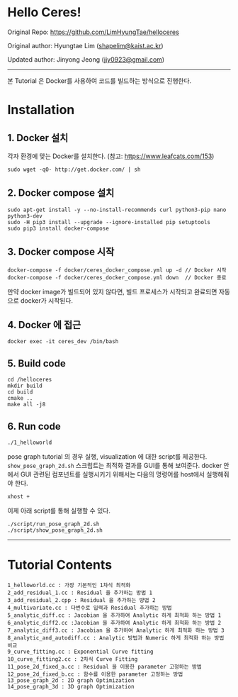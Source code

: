 # Hello Ceres!


Original Repo: https://github.com/LimHyungTae/helloceres

Original author: Hyungtae Lim (shapelim@kaist.ac.kr)

Updated author: Jinyong Jeong (jjy0923@gmail.com)

---

본 Tutorial 은 Docker를 사용하여 코드를 빌드하는 방식으로 진행한다.


# Installation

## 1. Docker 설치

각자 환경에 맞는 Docker를 설치한다. (참고: https://www.leafcats.com/153)

```
sudo wget -qO- http://get.docker.com/ | sh
```

## 2. Docker compose 설치

```
sudo apt-get install -y --no-install-recommends curl python3-pip nano python3-dev
sudo -H pip3 install --upgrade --ignore-installed pip setuptools
sudo pip3 install docker-compose
```

## 3. Docker compose 시작

```
docker-compose -f docker/ceres_docker_compose.yml up -d // Docker 시작
docker-compose -f docker/ceres_docker_compose.yml down  // Docker 종료
```

만약 docker image가 빌드되어 있지 않다면, 빌드 프로세스가 시작되고 완료되면 자동으로 docker가 시작된다.

## 4. Docker 에 접근

```
docker exec -it ceres_dev /bin/bash
```

## 5. Build code

```
cd /helloceres
mkdir build
cd build
cmake ..
make all -j8
```

## 6. Run code

```
./1_helloworld
```

pose graph tutorial 의 경우 실행, visualization 에 대한 script를 제공한다. `show_pose_graph_2d.sh` 스크립트는 최적화 결과를 GUI를 통해 보여준다. docker 안에서 GUI 관련된 컴포넌트를 실행시키기 위해서는 다음의 명령어를 host에서 실행해줘야 한다. 

```
xhost +
```

이제 아래 script를 통해 실행할 수 있다. 


```
./script/run_pose_graph_2d.sh
./script/show_pose_graph_2d.sh
```

---


# Tutorial Contents

```
1_helloworld.cc : 가장 기본적인 1차식 최적화
2_add_residual_1.cc : Residual 을 추가하는 방법 1
3_add_residual_2.cpp : Residual 을 추가하는 방법 2
4_multivariate.cc : 다변수로 입력과 Residual 추가하는 방법
5_analytic_diff.cc : Jacobian 을 추가하여 Analytic 하게 최적화 하는 방법 1 
6_analytic_diff2.cc :Jacobian 을 추가하여 Analytic 하게 최적화 하는 방법 2
7_analytic_diff3.cc : Jacobian 을 추가하여 Analytic 하게 최적화 하는 방법 3
8_analytic_and_autodiff.cc : Analytic 방법과 Numeric 하게 최적화 하는 방법 비교
9_curve_fitting.cc : Exponential Curve fitting
10_curve_fitting2.cc : 2차식 Curve Fitting
11_pose_2d_fixed_a.cc : Residual 을 이용한 parameter 고정하는 방법
12_pose_2d_fixed_b.cc : 함수를 이용한 parameter 고정하는 방법
13_pose_graph_2d : 2D graph Optimization
14_pose_graph_3d : 3D graph Optimization
```